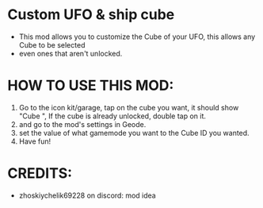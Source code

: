 # Custom UFO & ship cube

- This mod allows you to customize the Cube of your UFO, this allows any Cube to be selected
- even ones that aren't unlocked.

# HOW TO USE THIS MOD:
1. Go to the icon kit/garage, tap on the cube you want, it should show "Cube <insert cube id here>", If the cube is already unlocked, double tap on it.
2. and go to the mod's settings in Geode.
3. set the value of what gamemode you want to the Cube ID you wanted.
4. Have fun!

# CREDITS:
- zhoskiychelik69228 on discord: mod idea